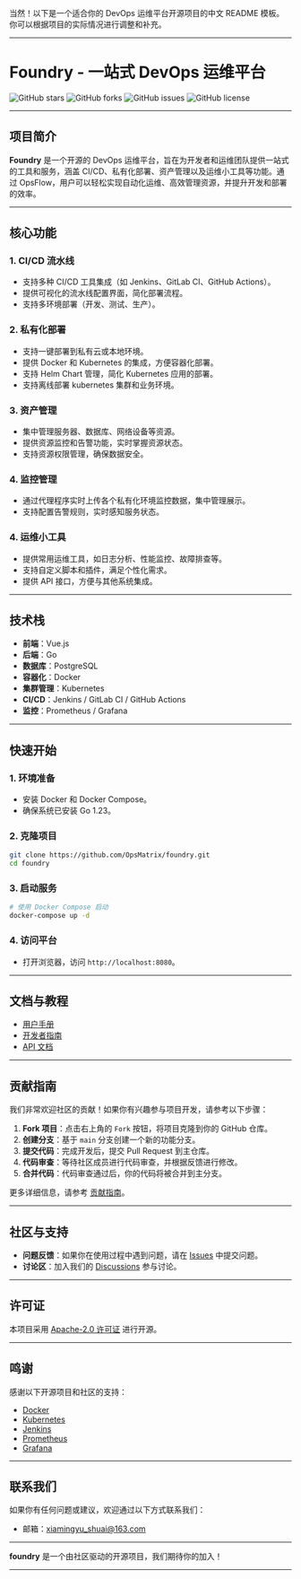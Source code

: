 当然！以下是一个适合你的 DevOps 运维平台开源项目的中文 README 模板。你可以根据项目的实际情况进行调整和补充。

---

# **Foundry - 一站式 DevOps 运维平台**

![GitHub stars](https://img.shields.io/github/stars/OpsMatrix/foundry?style=social)
![GitHub forks](https://img.shields.io/github/forks/OpsMatrix/foundry?style=social)
![GitHub issues](https://img.shields.io/github/issues/OpsMatrix/foundry)
![GitHub license](https://img.shields.io/github/license/OpsMatrix/foundry)

---

## **项目简介**

**Foundry** 是一个开源的 DevOps 运维平台，旨在为开发者和运维团队提供一站式的工具和服务，涵盖 CI/CD、私有化部署、资产管理以及运维小工具等功能。通过 OpsFlow，用户可以轻松实现自动化运维、高效管理资源，并提升开发和部署的效率。

---

## **核心功能**

### 1. **CI/CD 流水线**
- 支持多种 CI/CD 工具集成（如 Jenkins、GitLab CI、GitHub Actions）。
- 提供可视化的流水线配置界面，简化部署流程。
- 支持多环境部署（开发、测试、生产）。

### 2. **私有化部署**
- 支持一键部署到私有云或本地环境。
- 提供 Docker 和 Kubernetes 的集成，方便容器化部署。
- 支持 Helm Chart 管理，简化 Kubernetes 应用的部署。
- 支持离线部署 kubernetes 集群和业务环境。

### 3. **资产管理**
- 集中管理服务器、数据库、网络设备等资源。
- 提供资源监控和告警功能，实时掌握资源状态。
- 支持资源权限管理，确保数据安全。

### 4. **监控管理**
- 通过代理程序实时上传各个私有化环境监控数据，集中管理展示。
- 支持配置告警规则，实时感知服务状态。


### 4. **运维小工具**
- 提供常用运维工具，如日志分析、性能监控、故障排查等。
- 支持自定义脚本和插件，满足个性化需求。
- 提供 API 接口，方便与其他系统集成。

---

## **技术栈**

- **前端**：Vue.js
- **后端**：Go
- **数据库**：PostgreSQL
- **容器化**：Docker
- **集群管理**：Kubernetes
- **CI/CD**：Jenkins / GitLab CI / GitHub Actions
- **监控**：Prometheus / Grafana

---

## **快速开始**

### **1. 环境准备**
- 安装 Docker 和 Docker Compose。
- 确保系统已安装 Go 1.23。

### **2. 克隆项目**
```bash
git clone https://github.com/OpsMatrix/foundry.git
cd foundry
```

### **3. 启动服务**
```bash
# 使用 Docker Compose 启动
docker-compose up -d
```

### **4. 访问平台**
- 打开浏览器，访问 `http://localhost:8080`。

---

## **文档与教程**

- [用户手册](docs/user-guide.md)
- [开发者指南](docs/developer-guide.md)
- [API 文档](docs/api.md)

---

## **贡献指南**

我们非常欢迎社区的贡献！如果你有兴趣参与项目开发，请参考以下步骤：

1. **Fork 项目**：点击右上角的 `Fork` 按钮，将项目克隆到你的 GitHub 仓库。
2. **创建分支**：基于 `main` 分支创建一个新的功能分支。
3. **提交代码**：完成开发后，提交 Pull Request 到主仓库。
4. **代码审查**：等待社区成员进行代码审查，并根据反馈进行修改。
5. **合并代码**：代码审查通过后，你的代码将被合并到主分支。

更多详细信息，请参考 [贡献指南](CONTRIBUTING.md)。

---

## **社区与支持**

- **问题反馈**：如果你在使用过程中遇到问题，请在 [Issues](https://github.com/OpsMatrix/foundry/issues) 中提交问题。
- **讨论区**：加入我们的 [Discussions](https://github.com/OpsMatrix/foundry/discussions) 参与讨论。

---

## **许可证**

本项目采用 [Apache-2.0 许可证](https://img.shields.io/github/license/OpsMatrix/foundry) 进行开源。

---

## **鸣谢**

感谢以下开源项目和社区的支持：
- [Docker](https://www.docker.com/)
- [Kubernetes](https://kubernetes.io/)
- [Jenkins](https://www.jenkins.io/)
- [Prometheus](https://prometheus.io/)
- [Grafana](https://grafana.com/)

---

## **联系我们**

如果你有任何问题或建议，欢迎通过以下方式联系我们：
- 邮箱：[xiamingyu_shuai@163.com](xiamingyu_shuai@163.com)

---

**foundry** 是一个由社区驱动的开源项目，我们期待你的加入！

---
